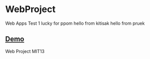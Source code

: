 WebProject
==========

Web Apps Test 1
lucky for ppom
hello from kitisak
hello from pruek


## <a href="http://5710121027-graitapon.github.io/WebProject/" target="_blank">Demo</a>

Web Project MIT13